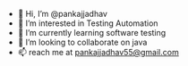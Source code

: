- 👋 Hi, I’m @pankajjadhav
- 👀 I’m interested in Testing Automation
- 🌱 I’m currently learning software testing
- 💞️ I’m looking to collaborate on java 
- 📫 reach me at pankajjadhav55@gmail.com

<!---
pankajjadhav/pankajjadhav is a ✨ special ✨ repository because its `README.md` (this file) appears on your GitHub profile.
You can click the Preview link to take a look at your changes.
--->
